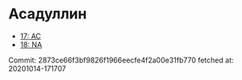 # Асадуллин
- [17: AC](17.md)
- [18: NA](18.md)

Commit: 2873ce66f3bf9826f1966eecfe4f2a00e31fb770
 fetched at: 20201014-171707
